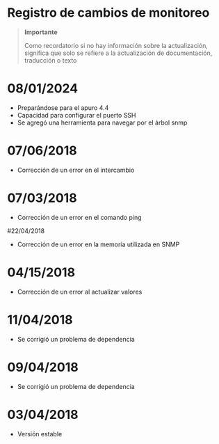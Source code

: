# Registro de cambios de monitoreo

>**Importante**
>
>Como recordatorio si no hay información sobre la actualización, significa que solo se refiere a la actualización de documentación, traducción o texto

# 08/01/2024

- Preparándose para el apuro 4.4
- Capacidad para configurar el puerto SSH
- Se agregó una herramienta para navegar por el árbol snmp

# 07/06/2018

- Corrección de un error en el intercambio

# 07/03/2018

- Corrección de un error en el comando ping

#22/04/2018

- Corrección de un error en la memoria utilizada en SNMP

# 04/15/2018

- Corrección de un error al actualizar valores

# 11/04/2018

- Se corrigió un problema de dependencia

# 09/04/2018

- Se corrigió un problema de dependencia

# 03/04/2018

- Versión estable
